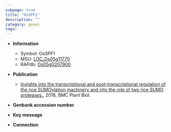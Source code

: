 ```yaml
---
subpage: true
title: "OsSPF1"
description: ""
category: genes
tags: 
---
```


* **Information**  
    + Symbol: OsSPF1  
    + MSU: [LOC_Os05g11770](http://rice.plantbiology.msu.edu/cgi-bin/ORF_infopage.cgi?orf=LOC_Os05g11770)  
    + RAPdb: [Os05g0207900](http://rapdb.dna.affrc.go.jp/viewer/gbrowse_details/irgsp1?name=Os05g0207900)  

* **Publication**  
    + [Insights into the transcriptional and post-transcriptional regulation of the rice SUMOylation machinery and into the role of two rice SUMO proteases.](http://www.ncbi.nlm.nih.gov/pubmed?term=Insights+into+the+transcriptional+and+post-transcriptional+regulation+of+the+rice+SUMOylation+machinery+and+into+the+role+of+two+rice+SUMO+proteases.%5BTitle%5D), 2018, BMC Plant Biol.

* **Genbank accession number**  

* **Key message**  

* **Connection**  



